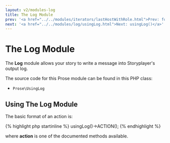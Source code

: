 ```yaml
---
layout: v2/modules-log
title: The Log Module
prev: '<a href="../../modules/iterators/lastHostWithRole.html">Prev: foreach(lastHostWithRole())</a>'
next: '<a href="../../modules/log/usingLog.html">Next: usingLog()</a>'
---
```


# The Log Module

The __Log__ module allows your story to write a message into Storyplayer's output log.

The source code for this Prose module can be found in this PHP class:

* `Prose\UsingLog`

## Using The Log Module

The basic format of an action is:

{% highlight php startinline %}
usingLog()->ACTION();
{% endhighlight %}

where __action__ is one of the documented methods available.
